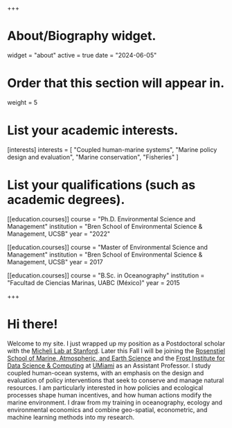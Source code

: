 +++
# About/Biography widget.
widget = "about"
active = true
date = "2024-06-05"

# Order that this section will appear in.
weight = 5

# List your academic interests.
[interests]
  interests = [
    "Coupled human-marine systems",
    "Marine policy design and evaluation",
    "Marine conservation",
    "Fisheries"
  ]

# List your qualifications (such as academic degrees).
[[education.courses]]
  course = "Ph.D. Environmental Science and Management"
  institution = "Bren School of Environmental Science & Management, UCSB"
  year = "2022"

[[education.courses]]
  course = "Master of Environmental Science and Management"
  institution = "Bren School of Environmental Science & Management, UCSB"
  year = 2017

[[education.courses]]
  course = "B.Sc. in Oceanography"
  institution = "Facultad de Ciencias Marinas, UABC (México)"
  year = 2015

 
+++

# Hi there!

Welcome to my site. I just wrapped up my position as a Postdoctoral scholar with the [Micheli Lab at Stanford](https://michelilab.stanford.edu/). Later this Fall I will be joining the [Rosenstiel School of Marine, Atmospheric, and Earth Science](https://www.earth.miami.edu/) and the [Frost Institute for Data Science & Computing](https://ficms.miami.edu/) at [UMiami](https://welcome.miami.edu/) as an Assistant Professor. I study coupled human-ocean systems, with an emphasis on the design and evaluation of policy interventions that seek to conserve and manage natural resources. I am particularly interested in how policies and ecological processes shape human incentives, and how human actions modify the marine environment. I draw from my training in oceanography, ecology and environmental economics and combine geo-spatial, econometric, and machine learning methods into my research. 

